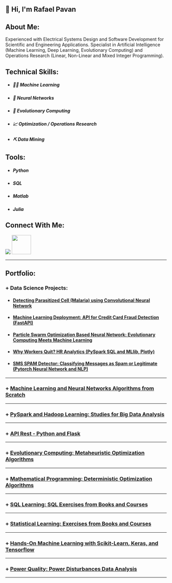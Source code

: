 <h2> 👋 Hi, I'm Rafael Pavan </h2>

## About Me:

Experienced with Electrical Systems Design and Software Development for Scientific and Engineering Applications. Specialist in Artificial Intelligence (Machine Learning, Deep Learning, Evolutionary Computing) and Operations Research (Linear, Non-Linear and Mixed Integer Programming).

## Technical Skills:

- ##### 👨‍💻 Machine Learning
- ##### 🧠 Neural Networks
- ##### 🧬 Evolutionary Computing
- ##### 📈 Optimization / Operations Research
- ##### ⛏️ Data Mining

## Tools:

- ##### Python
- ##### SQL
- ##### Matlab
- ##### Julia


## Connect With Me: 
[<img src="https://img.shields.io/badge/linkedin-%230077B5.svg?&style=for-the-badge&logo=linkedin&logoColor=white" />](https://www.linkedin.com/in/engrafaelpavan/) <img src="https://media.giphy.com/media/LnQjpWaON8nhr21vNW/giphy.gif" width="60">

--------

## Portfolio:

### + Data Science Projects:
- #### [Detecting Parasitized Cell (Malaria) using Convolutional Neural Network](https://github.com/rafaelpavan95/Malaria_Computer_Vision)
- #### [Machine Learning Deployment: API for Credit Card Fraud Detection (FastAPI)](https://github.com/rafaelpavan95/Fraud_Detection)
- #### [Particle Swarm Optimization Based Neural Network: Evolutionary Computing Meets Machine Learning](https://github.com/rafaelpavan95/PSO_Neural_Network)
- #### [Why Workers Quit? HR Analytics (PySpark SQL and MLlib, Plotly)](https://nbviewer.org/github/rafaelpavan95/HR_Analytics/blob/main/notebook.ipynb)
- #### [SMS SPAM Detector: Classifying Messages as Spam or Legitimate (Pytorch Neural Network and NLP)](https://github.com/rafaelpavan95/SPAM_Detector)
_________________

### + [Machine Learning and Neural Networks Algorithms from Scratch](https://github.com/rafaelpavan95/MSc_MachineLearning_DataMining)

_________________

### + [PySpark and Hadoop Learning: Studies for Big Data Analysis](https://github.com/rafaelpavan95/Spark_Hadoop_Learning)
_________________

### + [API Rest - Python and Flask](https://github.com/rafaelpavan95/API_Rest)
_________________


### + [Evolutionary Computing: Metaheuristic Optimization Algorithms](https://github.com/rafaelpavan95/Metaheuristic_Optimization)

_________________

### + [Mathematical Programming: Deterministic Optimization Algorithms](https://github.com/rafaelpavan95/Optimization_Algorithms)

_________________

### + [SQL Learning: SQL Exercises from Books and Courses](https://github.com/rafaelpavan95/SQL_Learning)


_________________

### + [Statistical Learning: Exercises from Books and Courses](https://github.com/rafaelpavan95/statistical_learning)


_________________

### + [Hands-On Machine Learning with Scikit-Learn, Keras, and Tensorflow](https://github.com/rafaelpavan95/Hands_On_Machine_Learning)


_________________

### + [Power Quality: Power Disturbances Data Analysis](https://github.com/rafaelpavan95/Power_Quality)

____
